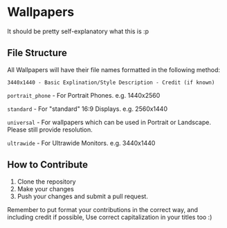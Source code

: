 # Wallpapers

It should be pretty self-explanatory what this is :p


## File Structure

All Wallpapers will have their file names formatted in the following method:
```
3440x1440 - Basic Explination/Style Description - Credit (if known)
```

```portrait_phone``` - For Portrait Phones. e.g. 1440x2560

```standard``` - For "standard" 16:9 Displays. e.g. 2560x1440

```universal``` - For wallpapers which can be used in Portrait or Landscape. Please still provide resolution.

```ultrawide``` - For Ultrawide Monitors. e.g. 3440x1440

## How to Contribute

1) Clone the repository
2) Make your changes
3) Push your changes and submit a pull request.

Remember to put format your contributions in the correct way, and including credit if possible, Use correct capitalization in your titles too :)